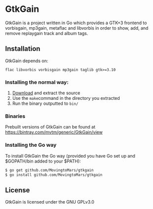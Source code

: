GtkGain
=======

GtkGain is a project written in Go which provides a GTK+3 frontend to vorbisgain, mp3gain, metaflac and libvorbis in order to show, add, and remove replaygain track and album tags.

## Installation

GtkGain depends on:
```
flac libvorbis vorbisgain mp3gain taglib gtk>=3.10
```

### Installing the normal way:

1. [Download](https://github.com/MovingtoMars/gtkgain/archive/master.zip) and extract the source
2. Use the `make`command in the directory you extracted
3. Run the binary outputted to `bin/`

### Binaries

Prebuilt versions of GtkGain can be found at https://bintray.com/mvtm/generic/GtkGain/view

### Installing the Go way

To install GtkGain the Go way (provided you have Go set up and $GOPATH/bin added to your $PATH):
```bash
$ go get github.com/MovingtoMars/gtkgain
$ go install github.com/MovingtoMars/gtkgain
```

## License

GtkGain is licensed under the GNU GPLv3.0
